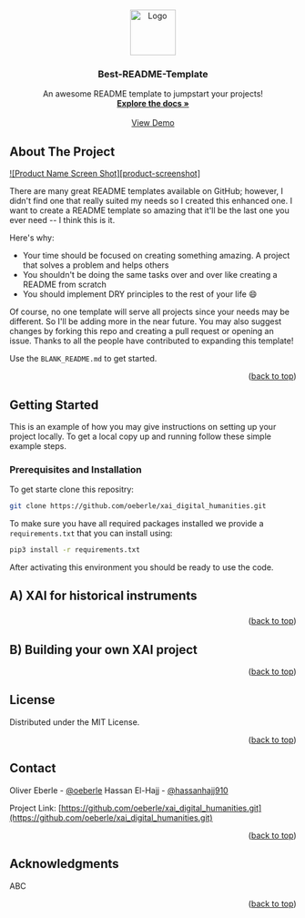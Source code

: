 <!-- Improved compatibility of back to top link: See: https://github.com/othneildrew/Best-README-Template/pull/73 -->
<a name="readme-top"></a>
<!--
*** Thanks for checking out the Best-README-Template. If you have a suggestion
*** that would make this better, please fork the repo and create a pull request
*** or simply open an issue with the tag "enhancement".
*** Don't forget to give the project a star!
*** Thanks again! Now go create something AMAZING! :D
-->



<!-- PROJECT LOGO -->
<br />
<div align="center">
  <a href="https://github.com/othneildrew/Best-README-Template">
    <img src="images/logo.png" alt="Logo" width="80" height="80">
  </a>

  <h3 align="center">Best-README-Template</h3>

  <p align="center">
    An awesome README template to jumpstart your projects!
    <br />
    <a href="https://github.com/othneildrew/Best-README-Template"><strong>Explore the docs »</strong></a>
    <br />
    <br />
    <a href="https://github.com/othneildrew/Best-README-Template">View Demo</a>
  </p>
</div>



<!-- ABOUT THE PROJECT -->
## About The Project

[![Product Name Screen Shot][product-screenshot]](https://example.com)

There are many great README templates available on GitHub; however, I didn't find one that really suited my needs so I created this enhanced one. I want to create a README template so amazing that it'll be the last one you ever need -- I think this is it.

Here's why:
* Your time should be focused on creating something amazing. A project that solves a problem and helps others
* You shouldn't be doing the same tasks over and over like creating a README from scratch
* You should implement DRY principles to the rest of your life :smile:

Of course, no one template will serve all projects since your needs may be different. So I'll be adding more in the near future. You may also suggest changes by forking this repo and creating a pull request or opening an issue. Thanks to all the people have contributed to expanding this template!

Use the `BLANK_README.md` to get started.

<p align="right">(<a href="#readme-top">back to top</a>)</p>


<!-- GETTING STARTED -->
## Getting Started

This is an example of how you may give instructions on setting up your project locally.
To get a local copy up and running follow these simple example steps.

### Prerequisites and Installation

To get starte clone this repositry:
 ```sh
git clone https://github.com/oeberle/xai_digital_humanities.git
  ```

To make sure you have all required packages installed we provide a `requirements.txt`
 that you can install using:
 ```sh
pip3 install -r requirements.txt
  ```
After activating this environment you should be ready to use the code.


<!-- USAGE EXAMPLES -->
## A)   XAI for historical instruments


###


<p align="right">(<a href="#readme-top">back to top</a>)</p>


<!-- USAGE EXAMPLES -->
## B)  Building your own XAI project


<p align="right">(<a href="#readme-top">back to top</a>)</p>

<!-- LICENSE -->
## License

Distributed under the MIT License. 

<p align="right">(<a href="#readme-top">back to top</a>)</p>



<!-- CONTACT -->
## Contact

Oliver Eberle - [@oeberle](https://twitter.com/oeberle) 
Hassan El-Hajj - [@hassanhajj910](https://twitter.com/@hassanhajj910) 


Project Link: [https://github.com/oeberle/xai_digital_humanities.git](https://github.com/oeberle/xai_digital_humanities.git)

<p align="right">(<a href="#readme-top">back to top</a>)</p>



<!-- ACKNOWLEDGMENTS -->
## Acknowledgments

ABC


<p align="right">(<a href="#readme-top">back to top</a>)</p>
